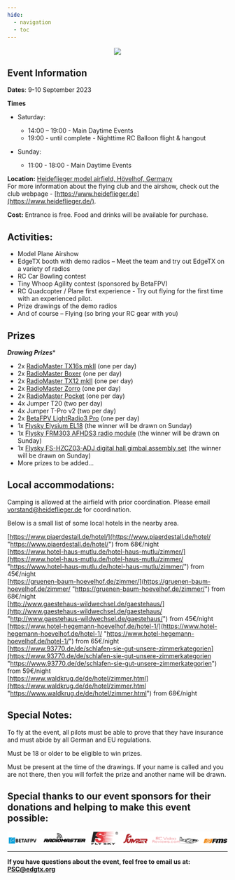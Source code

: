 ```yaml
---
hide:
  - navigation
  - toc
---
```



<p></p> 
<p align="center">
<a><img src="/assets/poster.jpg?raw=true" align="center" width="497"></a>
</P>

## **Event Information**

**Dates**: 9-10 September 2023

**Times**

 - Saturday: 
 
	 - 14:00 – 19:00 - Main Daytime Events
	 - 19:00 - until complete - Nighttime RC Balloon flight & hangout
	 
 - Sunday: 
 
	 - 11:00 - 18:00 - Main Daytime Events

**Location:** [Heideflieger model airfield, Hövelhof, Germany](https://goo.gl/maps/PnKNvfpiLwWsHyVs6) <br/>
For more information about the flying club and the airshow, check out the club webpage - [https://www.heideflieger.de](https://www.heideflieger.de/). 

**Cost:** 
Entrance is free.
Food and drinks will be available for purchase. 

## **Activities:**

- Model Plane Airshow
- EdgeTX booth with demo radios – Meet the team and try out EdgeTX on a variety of radios
- RC Car Bowling contest
- Tiny Whoop Agility contest (sponsored by BetaFPV)
- RC Quadcopter / Plane first experience - Try out flying for the first time with an experienced pilot.
- Prize drawings of the demo radios
- And of course – Flying (so bring your RC gear with you)

## Prizes

***Drawing Prizes****

- 2x [RadioMaster TX16s mkII](https://www.radiomasterrc.com/products/tx16s-mark-ii-radio-controller) (one per day)
- 2x [RadioMaster Boxer](https://www.radiomasterrc.com/products/boxer-radio-controller-m2) (one per day)
- 2x [RadioMaster TX12 mkII](https://www.radiomasterrc.com/products/tx12-mark-ii-radio-controller) (one per day)
- 2x [RadioMaster Zorro](https://www.radiomasterrc.com/products/zorro-radio-controller) (one per day)
- 2x [RadioMaster Pocket](https://www.radiomasterrc.com/products/pocket-radio-controller-m2) (one per day)
- 4x Jumper T20 (two per day)
- 4x Jumper T-Pro v2 (two per day)
- 2x [BetaFPV LightRadio3 Pro](https://betafpv.com/products/literadio-3-pro-radio-transmitter) (one per day)
- 1x [Flysky Elysium EL18](https://www.flysky-cn.com/el18description) (the winner will be drawn on Sunday)
- 1x [Flysky FRM303 AFHDS3 radio module](https://www.flysky-cn.com/frm303description) (the winner will be drawn on Sunday)
- 1x [Flysky FS-HZCZ03-ADJ digital hall gimbal assembly set](https://www.flysky-cn.com/paladin-evdescription-1) (the winner will be drawn on Sunday)
- More prizes to be added...

## **Local accommodations:**

Camping is allowed at the airfield with prior coordination. Please email  vorstand@heideflieger.de for coordination.

Below is a small list of some local hotels in the nearby area.

[https://www.piaerdestall.de/hotel/](https://www.piaerdestall.de/hotel/ "https://www.piaerdestall.de/hotel/") from 68€/night  
[https://www.hotel-haus-mutlu.de/hotel-haus-mutlu/zimmer/](https://www.hotel-haus-mutlu.de/hotel-haus-mutlu/zimmer/ "https://www.hotel-haus-mutlu.de/hotel-haus-mutlu/zimmer/") from 45€/night  
[https://gruenen-baum-hoevelhof.de/zimmer/](https://gruenen-baum-hoevelhof.de/zimmer/ "https://gruenen-baum-hoevelhof.de/zimmer/") from 68€/night  
[http://www.gaestehaus-wildwechsel.de/gaestehaus/](http://www.gaestehaus-wildwechsel.de/gaestehaus/ "http://www.gaestehaus-wildwechsel.de/gaestehaus/") from 45€/night  
[https://www.hotel-hegemann-hoevelhof.de/hotel-1/](https://www.hotel-hegemann-hoevelhof.de/hotel-1/ "https://www.hotel-hegemann-hoevelhof.de/hotel-1/") from 65€/night  
[https://www.93770.de/de/schlafen-sie-gut-unsere-zimmerkategorien](https://www.93770.de/de/schlafen-sie-gut-unsere-zimmerkategorien "https://www.93770.de/de/schlafen-sie-gut-unsere-zimmerkategorien") from 59€/night  
[https://www.waldkrug.de/de/hotel/zimmer.html](https://www.waldkrug.de/de/hotel/zimmer.html "https://www.waldkrug.de/de/hotel/zimmer.html") from 68€/night  



## **Special Notes:**

To fly at the event, all pilots must be able to prove that they have insurance and must abide by all German and EU regulations.

Must be 18 or older to be eligible to win prizes.

Must be present at the time of the drawings. If your name is called and you are not there, then you will forfeit the prize and another name will be drawn.


## **Special thanks to our event sponsors for their donations and helping to make this event possible:**


<p align="center">
<a><img src="/assets/2023festsponsors.png?raw=true" align="center" width="800"></a>
</P>
 
---
       
**If you have questions about the event, feel free to email us at: PSC@edgtx.org**





